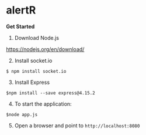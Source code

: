 # alertR

<b>Get Started</b>

1. Download Node.js

https://nodejs.org/en/download/

2. Install socket.io

```
$ npm install socket.io
```

3. Install Express

```
$npm install --save express@4.15.2
```

4. To start the application:

```
$node app.js
```

5. Open a browser and point to <code>http://localhost:8080</code>

